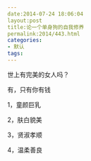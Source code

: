```yaml
---
date:2014-07-24 18:06:04
layout:post
title:论一个单身狗的自我修养
permalink:2014/443.html
categories:
- 默认
tags:
---
```



<p> 世上有完美的女人吗？&nbsp; </p> 
<p> 有，只有你有钱 </p> 
<p> 1，童颜巨乳 </p> 
<p> 2，肤白貌美 </p> 
<p> 3，贤淑孝顺 </p> 
<p> 4，温柔善良 </p>